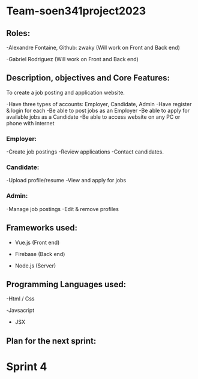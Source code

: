 # Team-soen341project2023


## Roles: 

-Alexandre Fontaine, Github: zwaky (Will work on Front and Back end)

-Gabriel Rodriguez (Will work on Front and Back end)


## Description, objectives and Core Features:

To create a job posting and application website.

-Have three types of accounts: Employer, Candidate, Admin
-Have register & login for each
-Be able to post jobs as an Employer
-Be able to apply for available jobs as a Candidate
-Be able to access website on any PC or phone with internet


### Employer:

-Create job postings
-Review applications
-Contact candidates.

### Candidate:

-Upload profile/resume
-View and apply for jobs

### Admin:

-Manage job postings
-Edit & remove profiles

## Frameworks used: 

- Vue.js (Front end)

- Firebase (Back end)

- Node.js (Server)

## Programming Languages used: 

-Html / Css

-Javsacript

- JSX




## Plan for the next sprint:

# Sprint 4
